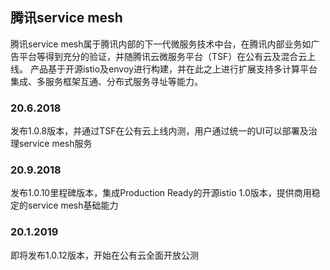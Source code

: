 
## 腾讯service mesh

腾讯service mesh属于腾讯内部的下一代微服务技术中台，在腾讯内部业务如广告平台等得到充分的验证，并随腾讯云微服务平台（TSF）在公有云及混合云上线。
产品基于开源istio及envoy进行构建，并在此之上进行扩展支持多计算平台集成、多服务框架互通、分布式服务寻址等能力。

### 20.6.2018

发布1.0.8版本，并通过TSF在公有云上线内测，用户通过统一的UI可以部署及治理service mesh服务

### 20.9.2018

发布1.0.10里程碑版本，集成Production Ready的开源istio 1.0版本，提供商用稳定的service mesh基础能力

### 20.1.2019

即将发布1.0.12版本，开始在公有云全面开放公测
